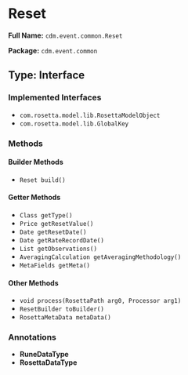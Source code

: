 # Reset

**Full Name:** `cdm.event.common.Reset`

**Package:** `cdm.event.common`

## Type: Interface

### Implemented Interfaces

- `com.rosetta.model.lib.RosettaModelObject`
- `com.rosetta.model.lib.GlobalKey`

### Methods

#### Builder Methods

- `Reset build()`

#### Getter Methods

- `Class getType()`
- `Price getResetValue()`
- `Date getResetDate()`
- `Date getRateRecordDate()`
- `List getObservations()`
- `AveragingCalculation getAveragingMethodology()`
- `MetaFields getMeta()`

#### Other Methods

- `void process(RosettaPath arg0, Processor arg1)`
- `ResetBuilder toBuilder()`
- `RosettaMetaData metaData()`

### Annotations

- **RuneDataType**
- **RosettaDataType**

